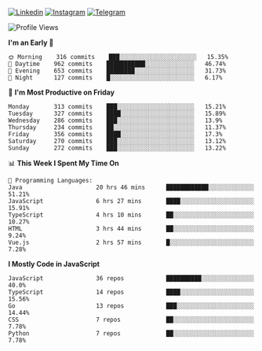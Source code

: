 [![Linkedin](https://img.shields.io/badge/-Archie-blue?style=flat-square&labelColor=gray&logo=Linkedin&logoColor=white&link=https://www.linkedin.com/in/archisdi)](https://www.linkedin.com/in/archisdi)
[![Instagram](https://img.shields.io/badge/-@archisdi-orange?style=flat-square&labelColor=gray&logo=Instagram&logoColor=white&link=https://www.instagram.com/archisdi)](https://www.instagram.com/archisdi)
[![Telegram](https://img.shields.io/badge/-aai-informational?style=flat-square&labelColor=gray&logo=telegram&logoColor=white&link=https://t.me/archisdi)](https://t.me/archisdi)

<!--START_SECTION:waka-->
![Profile Views](http://img.shields.io/badge/Profile%20Views-71-blue)

**I'm an Early 🐤** 

```text
🌞 Morning    316 commits    ███░░░░░░░░░░░░░░░░░░░░░░   15.35% 
🌆 Daytime    962 commits    ███████████░░░░░░░░░░░░░░   46.74% 
🌃 Evening    653 commits    ████████░░░░░░░░░░░░░░░░░   31.73% 
🌙 Night      127 commits    █░░░░░░░░░░░░░░░░░░░░░░░░   6.17%

```
📅 **I'm Most Productive on Friday** 

```text
Monday       313 commits    ███░░░░░░░░░░░░░░░░░░░░░░   15.21% 
Tuesday      327 commits    ████░░░░░░░░░░░░░░░░░░░░░   15.89% 
Wednesday    286 commits    ███░░░░░░░░░░░░░░░░░░░░░░   13.9% 
Thursday     234 commits    ██░░░░░░░░░░░░░░░░░░░░░░░   11.37% 
Friday       356 commits    ████░░░░░░░░░░░░░░░░░░░░░   17.3% 
Saturday     270 commits    ███░░░░░░░░░░░░░░░░░░░░░░   13.12% 
Sunday       272 commits    ███░░░░░░░░░░░░░░░░░░░░░░   13.22%

```


📊 **This Week I Spent My Time On** 

```text
💬 Programming Languages: 
Java                     20 hrs 46 mins      ████████████░░░░░░░░░░░░░   51.21% 
JavaScript               6 hrs 27 mins       ████░░░░░░░░░░░░░░░░░░░░░   15.91% 
TypeScript               4 hrs 10 mins       ██░░░░░░░░░░░░░░░░░░░░░░░   10.27% 
HTML                     3 hrs 44 mins       ██░░░░░░░░░░░░░░░░░░░░░░░   9.24% 
Vue.js                   2 hrs 57 mins       █░░░░░░░░░░░░░░░░░░░░░░░░   7.28%

```

**I Mostly Code in JavaScript** 

```text
JavaScript               36 repos            ██████████░░░░░░░░░░░░░░░   40.0% 
TypeScript               14 repos            ████░░░░░░░░░░░░░░░░░░░░░   15.56% 
Go                       13 repos            ███░░░░░░░░░░░░░░░░░░░░░░   14.44% 
CSS                      7 repos             ██░░░░░░░░░░░░░░░░░░░░░░░   7.78% 
Python                   7 repos             ██░░░░░░░░░░░░░░░░░░░░░░░   7.78%

```



<!--END_SECTION:waka-->